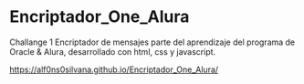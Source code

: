 # Encriptador_One_Alura
Challange 1 Encriptador de mensajes parte del aprendizaje del programa de Oracle & Alura, desarrollado con html, css y javascript.

https://alf0ns0silvana.github.io/Encriptador_One_Alura/
